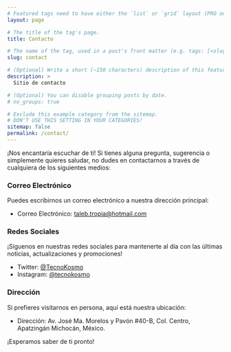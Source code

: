 ```yaml
---
# Featured tags need to have either the `list` or `grid` layout (PRO only).
layout: page

# The title of the tag's page.
title: Contacto

# The name of the tag, used in a post's front matter (e.g. tags: [<slug>]).
slug: contact

# (Optional) Write a short (~150 characters) description of this featured tag.
description: >
  Sitio de contacto

# (Optional) You can disable grouping posts by date.
# no_groups: true

# Exclude this example category from the sitemap.
# DON'T USE THIS SETTING IN YOUR CATEGORIES!
sitemap: false
permalink: /contact/
---
```




¡Nos encantaría escuchar de ti! Si tienes alguna pregunta, sugerencia o simplemente quieres saludar, no dudes en contactarnos a través de cualquiera de los siguientes medios:


### Correo Electrónico

Puedes escribirnos un correo electrónico a nuestra dirección principal:

- Correo Electrónico: taleb.tropia@hotmail.com

### Redes Sociales

¡Síguenos en nuestras redes sociales para mantenerte al día con las últimas noticias, actualizaciones y promociones!

- Twitter: [@TecnoKosmo](https://twitter.com/TecnoKosmo)
- Instagram: [@tecnokosmo](https://www.instagram.com/tecnokosmo)

### Dirección

Si prefieres visitarnos en persona, aquí está nuestra ubicación:

- Dirección:  Av. José Ma. Morelos y Pavón #40-B,
              Col. Centro, Apatzingán Michocán,
              México.

¡Esperamos saber de ti pronto!